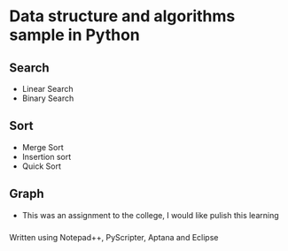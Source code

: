 # Data structure and algorithms sample in Python

## Search
 - Linear Search
 - Binary Search

## Sort
 - Merge Sort
 - Insertion sort
 - Quick Sort
 
## Graph
 - This was an assignment to the college, I would like pulish this learning
 
###
Written using Notepad++, PyScripter, Aptana and Eclipse